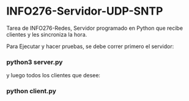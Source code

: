 # INFO276-Servidor-UDP-SNTP

Tarea de INFO276-Redes, Servidor programado en Python que recibe clientes y les sincroniza la hora.

Para Ejecutar y hacer pruebas, se debe correr primero el servidor:

### python3 server.py

y luego todos los clientes que desee:

### python client.py
